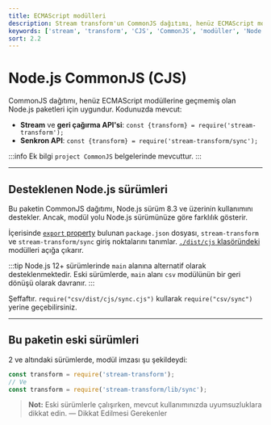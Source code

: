 ```yaml
---
title: ECMAScript modülleri
description: Stream transform'un CommonJS dağıtımı, henüz ECMAScript modüllerine geçmemiş olan Node.js paketleri için uygundur. Bu doküman, kodda nasıl kullanılacağını ve desteklenen Node.js sürümlerini açıklamaktadır.
keywords: ['stream', 'transform', 'CJS', 'CommonJS', 'modüller', 'Node.js', 'paket yönetimi']
sort: 2.2
---
```


# Node.js CommonJS (CJS)

CommonJS dağıtımı, henüz ECMAScript modüllerine geçmemiş olan Node.js paketleri için uygundur. Kodunuzda mevcut:

- **Stream** ve **geri çağırma API'si**: `const {transform} = require('stream-transform');`
- **Senkron API**: `const {transform} = require('stream-transform/sync');`

:::info
Ek bilgi `project CommonJS` belgelerinde mevcuttur.
:::

---

## Desteklenen Node.js sürümleri

Bu paketin CommonJS dağıtımı, Node.js sürüm 8.3 ve üzerinin kullanımını destekler. Ancak, modül yolu Node.js sürümünüze göre farklılık gösterir.

İçerisinde [`export` property](https://nodejs.org/api/packages.html#packages_exports) bulunan `package.json` dosyası, `stream-transform` ve `stream-transform/sync` giriş noktalarını tanımlar. [`./dist/cjs` klasöründeki](https://github.com/adaltas/node-csv/tree/master/packages/stream-transform/lib) modülleri açığa çıkarır.

:::tip
Node.js 12+ sürümlerinde `main` alanına alternatif olarak desteklenmektedir. Eski sürümlerde, `main` alanı `csv` modülünün bir geri dönüşü olarak davranır.
:::

Şeffaftır. `require("csv/dist/cjs/sync.cjs")` kullarak `require("csv/sync")` yerine geçebilirsiniz.

---

## Bu paketin eski sürümleri

2 ve altındaki sürümlerde, modül imzası şu şekildeydi:

```js
const transform = require('stream-transform');
// Ve
const transform = require('stream-transform/lib/sync');
```

> **Not:** Eski sürümlerle çalışırken, mevcut kullanımınızda uyumsuzluklara dikkat edin. 
> — Dikkat Edilmesi Gerekenler